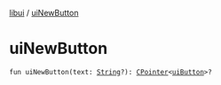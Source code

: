 [libui](index.md) / [uiNewButton](./ui-new-button.md)

# uiNewButton

`fun uiNewButton(text: `[`String`](https://kotlinlang.org/api/latest/jvm/stdlib/kotlin/-string/index.html)`?): `[`CPointer`](../kotlinx.cinterop/-c-pointer/index.md)`<`[`uiButton`](ui-button.md)`>?`